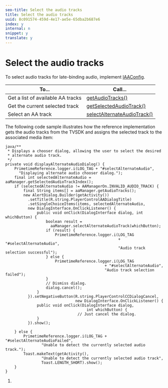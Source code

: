 ```yaml
---
seo-title: Select the audio tracks
title: Select the audio tracks
uuid: 8c091574-459d-4e17-ae5e-65dba2b687e6
index: y
internal: n
snippet: y
translate: y
---
```


# Select the audio tracks

To select audio tracks for late-binding audio, implement [IAAConfig](http://help.adobe.com/en_US/primetime/reference_implementation/android/javadoc/com/adobe/primetime/reference/config/IAAConfig.html). 

|  To...  | Call...  |
|---|---|
|  Get a list of available AA tracks  | [getAudioTracks()](http://help.adobe.com/en_US/primetime/reference_implementation/android/javadoc/com/adobe/primetime/reference/manager/AAManager.html#getAudioTracks())  |
|  Get the current selected track  | [getSelectedAudioTrack()](http://help.adobe.com/en_US/primetime/reference_implementation/android/javadoc/com/adobe/primetime/reference/manager/AAManager.html#getSelectedAudioTrack())  |
|  Select an AA track  | [selectAlternateAudioTrack()](http://help.adobe.com/en_US/primetime/reference_implementation/android/javadoc/com/adobe/primetime/reference/manager/AAManager.html#selectAlternateAudioTrack(int))  |

The following code sample illustrates how the reference implementation gets the audio tracks from the TVSDK and assigns the selected track to the associated media item: 

```
java/** 
 * Displays a chooser dialog, allowing the user to select the desired 
 * alternate audio track. 
 */ 
private void displayAlternateAudioDialog() { 
    PrimetimeReference.logger.i(LOG_TAG + "#selectAlternateAudio", 
      "Displaying alternate audio chooser dialog."); 
    final int selectedAlternateAudio = aaManager.getSelectedAudioTrackIndex(); 
    if (selectedAlternateAudio != AAManagerOn.INVALID_AUDIO_TRACK) { 
        final String items[] = aaManager.getAudioTracks(); 
        new AlertDialog.Builder(getActivity()) 
          .setTitle(R.string.PlayerControlAADialogTitle) 
          .setSingleChoiceItems(items, selectedAlternateAudio, 
          new DialogInterface.OnClickListener() { 
              public void onClick(DialogInterface dialog, int whichButton) { 
                  boolean result =  
                    aaManager.selectAlternateAudioTrack(whichButton); 
                  if (result) { 
                      PrimetimeReference.logger.i(LOG_TAG 
                                                  + "#selectAlternateAudio", 
                                                  "Audio track selection successful"); 
                  } else { 
                      PrimetimeReference.logger.i(LOG_TAG 
                                            + "#selectAlternateAudio", 
                                            "Audio track selection failed"); 
                  } 
                  // Dismiss dialog. 
                  dialog.cancel(); 
              } 
          }).setNegativeButton(R.string.PlayerControlCCDialogCancel, 
                               new DialogInterface.OnClickListener() { 
              public void onClick(DialogInterface dialog, 
                                    int whichButton) { 
                                // Just cancel the dialog. 
              } 
          }).show(); 
 
    } else { 
        PrimetimeReference.logger.i(LOG_TAG + "#selectAlternateAudioFailed", 
                "Unable to detect the currently selected audio track."); 
        Toast.makeText(getActivity(), 
                "Unable to detect the currently selected audio track", 
                Toast.LENGTH_SHORT).show(); 
    } 
} 

```

1.
